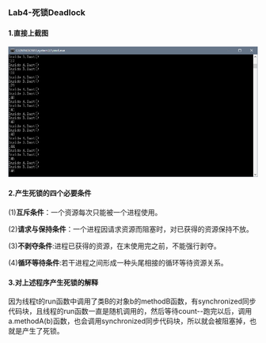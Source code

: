 ### Lab4-死锁Deadlock

#### 1.直接上截图

 ![3](3.jpg)



#### 2.产生死锁的四个必要条件

(1)**互斥条件**：一个资源每次只能被一个进程使用。

(2)**请求与保持条件**：一个进程因请求资源而阻塞时，对已获得的资源保持不放。

(3)**不剥夺条件**:进程已获得的资源，在末使用完之前，不能强行剥夺。

(4)**循环等待条件**:若干进程之间形成一种头尾相接的循环等待资源关系。



#### 3.对上述程序产生死锁的解释

​	因为线程t的run函数中调用了类B的对象b的methodB函数，有synchronized同步代码块，且线程的run函数一直是随机调用的，然后等待count--跑完以后，调用a.methodA(b)函数，也会调用synchronized同步代码块，所以就会被阻塞掉，也就是产生了死锁。
